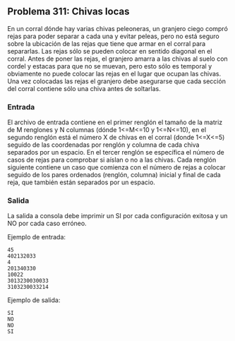 ## Problema 311: Chivas locas

En un corral dónde hay varias chivas peleoneras, un granjero ciego compró rejas para poder separar a cada una y evitar peleas, pero no está seguro
sobre la ubicación de las rejas que tiene que armar en el corral para separarlas. Las rejas sólo se pueden colocar en sentido diagonal en el corral.
Antes de poner las rejas, el granjero amarra a las chivas al suelo con cordel y estacas para que no se muevan, pero esto sólo es temporal y
obviamente no puede colocar las rejas en el lugar que ocupan las chivas. Una vez colocadas las rejas el granjero debe asegurarse que cada sección
del corral contiene sólo una chiva antes de soltarlas.

### Entrada
El archivo de entrada contiene en el primer renglón el tamaño de la matriz de M renglones y N columnas (dónde 1<=M<=10 y 1<=N<=10), en el
segundo renglón está el número X de chivas en el corral (donde 1<=X<=5) seguido de las coordenadas por renglón y columna de cada chiva
separados por un espacio. En el tercer renglón se específica el número de casos de rejas para comprobar si aíslan o no a las chivas. Cada renglón
siguiente contiene un caso que comienza con el número de rejas a colocar seguido de los pares ordenados (renglón, columna) inicial y final de cada
reja, que también están separados por un espacio.

### Salida
La salida a consola debe imprimir un SI por cada configuración exitosa y un NO por cada caso erróneo.

Ejemplo de entrada:
```
45
402132033
4
201340330
10022
3013230030033
3103230033214
```

Ejemplo de salida:
```
SI
NO
NO
SI
```
